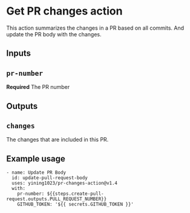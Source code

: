 # Get PR changes action

This action summarizes the changes in a PR based on all commits. And update the PR body with the changes.

## Inputs

## `pr-number`

**Required** The PR number

## Outputs

## `changes`

The changes that are included in this PR.

## Example usage

```
- name: Update PR Body
  id: update-pull-request-body
  uses: yining1023/pr-changes-action@v1.4
  with:
    pr-number: ${{steps.create-pull-request.outputs.PULL_REQUEST_NUMBER}}
    GITHUB_TOKEN: '${{ secrets.GITHUB_TOKEN }}'
```

